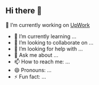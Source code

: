 ## Hi there 👋


🔭 I’m currently working on [UpWork](https://www.upwork.com/freelancers/cristoferz)
- 🌱 I’m currently learning ...
- 👯 I’m looking to collaborate on ...
- 🤔 I’m looking for help with ...
- 💬 Ask me about ...
- 📫 How to reach me: ...
- 😄 Pronouns: ...
- ⚡ Fun fact: ...



